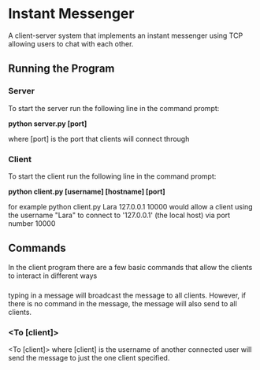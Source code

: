 # Instant Messenger

A client-server system that implements an instant messenger using TCP allowing users to chat with each other.

## Running the Program

### Server

To start the server run the following line in the command prompt:

**python server.py [port]**

where [port] is the port that clients will connect through

### Client

To start the client run the following line in the command prompt:

**python client.py [username] [hostname] [port]**

for example python client.py Lara 127.0.0.1 10000 would allow a client using the username "Lara" to connect to '127.0.0.1' (the local host) via port number 10000


## Commands

In the client program there are a few basic commands that allow the clients to interact in different ways

### <all>

typing <all> in a message will broadcast the message to all clients. However, if there is no command in the message, the message will also send to all clients.

### <To [client]>

<To [client]> where [client] is the username of another connected user will send the message to just the one client specified.